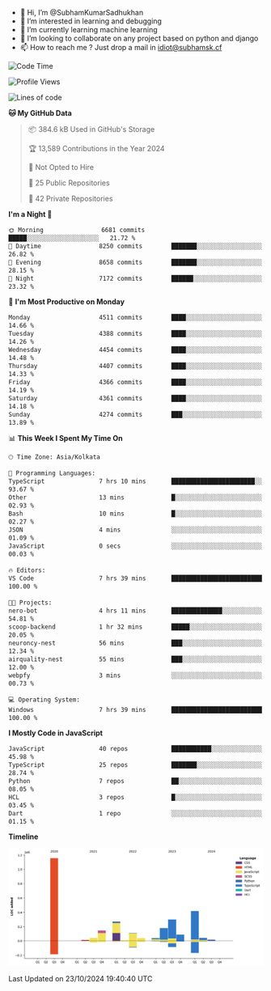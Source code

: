 - 👋 Hi, I’m @SubhamKumarSadhukhan
- 👀 I’m interested in learning and debugging
- 🌱 I’m currently learning machine learning
- 💞️ I’m looking to collaborate on any project based on python and django
- 📫 How to reach me ?
      Just drop a mail in idiot@subhamsk.cf

<!---
SubhamKumarSadhukhan/SubhamKumarSadhukhan is a ✨ special ✨ repository because its `README.md` (this file) appears on your GitHub profile.
You can click the Preview link to take a look at your changes.
--->


<!--START_SECTION:waka-->
![Code Time](http://img.shields.io/badge/Code%20Time-2%2C569%20hrs%204%20mins-blue)

![Profile Views](http://img.shields.io/badge/Profile%20Views-4-blue)

![Lines of code](https://img.shields.io/badge/From%20Hello%20World%20I%27ve%20Written-2.8%20million%20lines%20of%20code-blue)

**🐱 My GitHub Data** 

> 📦 384.6 kB Used in GitHub's Storage 
 > 
> 🏆 13,589 Contributions in the Year 2024
 > 
> 🚫 Not Opted to Hire
 > 
> 📜 25 Public Repositories 
 > 
> 🔑 42 Private Repositories 
 > 
**I'm a Night 🦉** 

```text
🌞 Morning                6681 commits        █████░░░░░░░░░░░░░░░░░░░░   21.72 % 
🌆 Daytime                8250 commits        ███████░░░░░░░░░░░░░░░░░░   26.82 % 
🌃 Evening                8658 commits        ███████░░░░░░░░░░░░░░░░░░   28.15 % 
🌙 Night                  7172 commits        ██████░░░░░░░░░░░░░░░░░░░   23.32 % 
```
📅 **I'm Most Productive on Monday** 

```text
Monday                   4511 commits        ████░░░░░░░░░░░░░░░░░░░░░   14.66 % 
Tuesday                  4388 commits        ████░░░░░░░░░░░░░░░░░░░░░   14.26 % 
Wednesday                4454 commits        ████░░░░░░░░░░░░░░░░░░░░░   14.48 % 
Thursday                 4407 commits        ████░░░░░░░░░░░░░░░░░░░░░   14.33 % 
Friday                   4366 commits        ████░░░░░░░░░░░░░░░░░░░░░   14.19 % 
Saturday                 4361 commits        ████░░░░░░░░░░░░░░░░░░░░░   14.18 % 
Sunday                   4274 commits        ███░░░░░░░░░░░░░░░░░░░░░░   13.89 % 
```


📊 **This Week I Spent My Time On** 

```text
🕑︎ Time Zone: Asia/Kolkata

💬 Programming Languages: 
TypeScript               7 hrs 10 mins       ███████████████████████░░   93.67 % 
Other                    13 mins             █░░░░░░░░░░░░░░░░░░░░░░░░   02.93 % 
Bash                     10 mins             █░░░░░░░░░░░░░░░░░░░░░░░░   02.27 % 
JSON                     4 mins              ░░░░░░░░░░░░░░░░░░░░░░░░░   01.09 % 
JavaScript               0 secs              ░░░░░░░░░░░░░░░░░░░░░░░░░   00.03 % 

🔥 Editors: 
VS Code                  7 hrs 39 mins       █████████████████████████   100.00 % 

🐱‍💻 Projects: 
nero-bot                 4 hrs 11 mins       ██████████████░░░░░░░░░░░   54.81 % 
scoop-backend            1 hr 32 mins        █████░░░░░░░░░░░░░░░░░░░░   20.05 % 
neuroncy-nest            56 mins             ███░░░░░░░░░░░░░░░░░░░░░░   12.34 % 
airquality-nest          55 mins             ███░░░░░░░░░░░░░░░░░░░░░░   12.00 % 
webpfy                   3 mins              ░░░░░░░░░░░░░░░░░░░░░░░░░   00.73 % 

💻 Operating System: 
Windows                  7 hrs 39 mins       █████████████████████████   100.00 % 
```

**I Mostly Code in JavaScript** 

```text
JavaScript               40 repos            ███████████░░░░░░░░░░░░░░   45.98 % 
TypeScript               25 repos            ███████░░░░░░░░░░░░░░░░░░   28.74 % 
Python                   7 repos             ██░░░░░░░░░░░░░░░░░░░░░░░   08.05 % 
HCL                      3 repos             █░░░░░░░░░░░░░░░░░░░░░░░░   03.45 % 
Dart                     1 repo              ░░░░░░░░░░░░░░░░░░░░░░░░░   01.15 % 
```



**Timeline**

![Lines of Code chart](https://raw.githubusercontent.com/SubhamKumarSadhukhan/SubhamKumarSadhukhan/main/assets/bar_graph.png)


 Last Updated on 23/10/2024 19:40:40 UTC
<!--END_SECTION:waka-->
